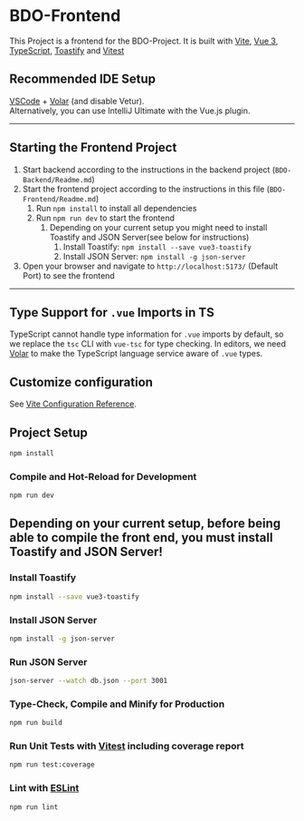 # BDO-Frontend

This Project is a frontend for the BDO-Project. It is built with [Vite](https://vitejs.dev/), [Vue 3](https://v3.vuejs.org/), [TypeScript](https://www.typescriptlang.org/), [Toastify](https://vue3-toastify.js-bridge.com/)  and [Vitest](https://vitest.dev/)


## Recommended IDE Setup

[VSCode](https://code.visualstudio.com/) + [Volar](https://marketplace.visualstudio.com/items?itemName=Vue.volar) (and disable Vetur).<br>
Alternatively, you can use IntelliJ Ultimate with the Vue.js plugin.


<hr>

## Starting the Frontend Project
1. Start backend according to the instructions in the backend project (``BDO-Backend/Readme.md``)
2. Start the frontend project according to the instructions in this file (``BDO-Frontend/Readme.md``)
    1. Run ``npm install`` to install all dependencies
    2. Run ``npm run dev`` to start the frontend
        1. Depending on your current setup you might need to install Toastify and JSON Server(see below for instructions)
            1. Install Toastify: ``npm install --save vue3-toastify``
            2. Install JSON Server: ``npm install -g json-server``
3. Open your browser and navigate to ``http://localhost:5173/`` (Default Port) to see the frontend

<hr>


## Type Support for `.vue` Imports in TS

TypeScript cannot handle type information for `.vue` imports by default, so we replace the `tsc` CLI with `vue-tsc` for type checking. In editors, we need [Volar](https://marketplace.visualstudio.com/items?itemName=Vue.volar) to make the TypeScript language service aware of `.vue` types.

## Customize configuration

See [Vite Configuration Reference](https://vitejs.dev/config/).



## Project Setup

```sh
npm install
```

### Compile and Hot-Reload for Development

```sh
npm run dev
```

## Depending on your current setup, before being able to compile the front end, you must install Toastify and JSON Server!

### Install Toastify
```sh
npm install --save vue3-toastify
```

### Install JSON Server
```sh
npm install -g json-server
```

### Run JSON Server

```sh
json-server --watch db.json --port 3001
```

### Type-Check, Compile and Minify for Production

```sh
npm run build
```

### Run Unit Tests with [Vitest](https://vitest.dev/) including coverage report

```sh
npm run test:coverage
```

### Lint with [ESLint](https://eslint.org/)

```sh
npm run lint
```
